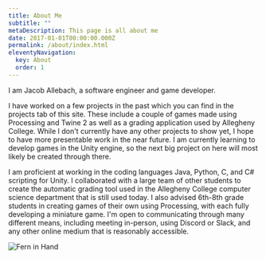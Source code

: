 ```yaml
---
title: About Me
subtitle: ""
metaDescription: This page is all about me
date: 2017-01-01T00:00:00.000Z
permalink: /about/index.html
eleventyNavigation:
  key: About
  order: 1
---
```


I am Jacob Allebach, a software engineer and game developer.

I have worked on a few projects in the past which you can find in the projects tab of this site. These include a couple of games made using Processing and Twine 2 as well as a grading application used by Allegheny College. While I don't currently have any other projects to show yet, I hope to have more presentable work in the near future. I am currently learning to develop games in the Unity engine, so the next big project on here will most likely be created through there.

I am proficient at working in the coding languages Java, Python, C, and C# scripting for Unity. I collaborated with a large team of other students to create the automatic grading tool used in the Allegheny College computer science department that is still used today. I also advised 6th-8th grade students in creating games of their own using Processing, with each fully developing a miniature game. I'm open to communicating through many different means, including meeting in-person, using Discord or Slack, and any other online medium that is reasonably accessible.

![Fern in Hand](/assets/img/headshot.jpg "A picture of me")